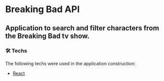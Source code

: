 # Breaking Bad API



## Application to search and filter characters from the Breaking Bad tv show.




### 🛠 Techs

The following techs were used in the application construction:

- [React](https://reactjs.org/)

